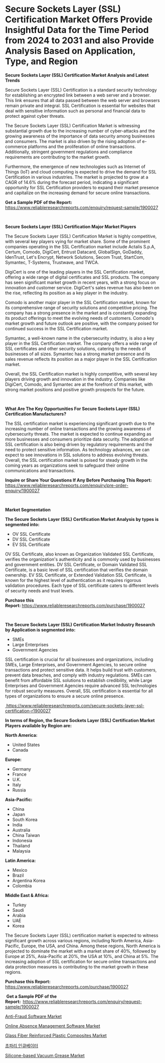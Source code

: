 <p><h1>Secure Sockets Layer (SSL) Certification Market Offers Provide Insightful Data for the Time Period from 2024 to 2031 and also Provide Analysis Based on Application, Type, and Region</h1></p><p><strong>Secure Sockets Layer (SSL) Certification Market Analysis and Latest Trends</strong></p>
<p><p>Secure Sockets Layer (SSL) Certification is a standard security technology for establishing an encrypted link between a web server and a browser. This link ensures that all data passed between the web server and browsers remain private and integral. SSL Certification is essential for websites that deal with sensitive information such as personal and financial data to protect against cyber threats.</p><p>The Secure Sockets Layer (SSL) Certification Market is witnessing substantial growth due to the increasing number of cyber-attacks and the growing awareness of the importance of data security among businesses and consumers. The market is also driven by the rising adoption of e-commerce platforms and the proliferation of online transactions. Additionally, stringent government regulations and compliance requirements are contributing to the market growth.</p><p>Furthermore, the emergence of new technologies such as Internet of Things (IoT) and cloud computing is expected to drive the demand for SSL Certification in various industries. The market is projected to grow at a CAGR of 14.6% during the forecast period, indicating a significant opportunity for SSL Certification providers to expand their market presence and capitalize on the increasing demand for secure online transactions.</p></p>
<p><strong>Get a Sample PDF of the Report:&nbsp;</strong> <a href="https://www.reliableresearchreports.com/enquiry/request-sample/1900027">https://www.reliableresearchreports.com/enquiry/request-sample/1900027</a></p>
<p>&nbsp;</p>
<p><strong>Secure Sockets Layer (SSL) Certification Major Market Players</strong></p>
<p><p>The Secure Sockets Layer (SSL) Certification Market is highly competitive, with several key players vying for market share. Some of the prominent companies operating in the SSL Certification market include Actalis S.p.A, Certum, Comodo, DigiCert, Entrust Datacard, GlobalSign, GoDaddy, IdenTrust, Let's Encrypt, Network Solutions, Secom Trust, StartCom, Symantec, T-Systems, Trustwave, and TWCA.</p><p>DigiCert is one of the leading players in the SSL Certification market, offering a wide range of digital certificates and SSL products. The company has seen significant market growth in recent years, with a strong focus on innovation and customer service. DigiCert's sales revenue has also been on the rise, reflecting its position as a key player in the industry.</p><p>Comodo is another major player in the SSL Certification market, known for its comprehensive range of security solutions and competitive pricing. The company has a strong presence in the market and is constantly expanding its product offerings to meet the evolving needs of customers. Comodo's market growth and future outlook are positive, with the company poised for continued success in the SSL Certification market.</p><p>Symantec, a well-known name in the cybersecurity industry, is also a key player in the SSL Certification market. The company offers a wide range of SSL certificates and other security solutions, catering to the needs of businesses of all sizes. Symantec has a strong market presence and its sales revenue reflects its position as a major player in the SSL Certification market.</p><p>Overall, the SSL Certification market is highly competitive, with several key players driving growth and innovation in the industry. Companies like DigiCert, Comodo, and Symantec are at the forefront of this market, with strong market positions and positive growth prospects for the future.</p></p>
<p>&nbsp;</p>
<p><strong>What Are The Key Opportunities For Secure Sockets Layer (SSL) Certification Manufacturers?</strong></p>
<p><p>The SSL certification market is experiencing significant growth due to the increasing number of online transactions and the growing awareness of cybersecurity threats. The market is expected to continue expanding as more businesses and consumers prioritize data security. The adoption of SSL certification is also being driven by regulatory requirements and the need to protect sensitive information. As technology advances, we can expect to see innovations in SSL solutions to address evolving threats. Overall, the SSL certification market is poised for steady growth in the coming years as organizations seek to safeguard their online communications and transactions.</p></p>
<p><strong>Inquire or Share Your Questions If Any Before Purchasing This Report:</strong> <a href="https://www.reliableresearchreports.com/enquiry/pre-order-enquiry/1900027">https://www.reliableresearchreports.com/enquiry/pre-order-enquiry/1900027</a></p>
<p>&nbsp;</p>
<p><strong>Market Segmentation</strong></p>
<p><strong>The Secure Sockets Layer (SSL) Certification Market Analysis by types is segmented into:</strong></p>
<p><ul><li>OV SSL Certificate</li><li>DV SSL Certificate</li><li>EV SSL Certificate</li></ul></p>
<p><p>OV SSL Certificate, also known as Organization Validated SSL Certificate, verifies the organization's authenticity and is commonly used by businesses and government entities. DV SSL Certificate, or Domain Validated SSL Certificate, is a basic level of SSL certification that verifies the domain ownership. EV SSL Certificate, or Extended Validation SSL Certificate, is known for the highest level of authentication as it requires rigorous validation procedures. Each type of SSL certificate caters to different levels of security needs and trust levels.</p></p>
<p><strong>Purchase this Report:&nbsp;</strong><a href="https://www.reliableresearchreports.com/purchase/1900027">https://www.reliableresearchreports.com/purchase/1900027</a></p>
<p>&nbsp;</p>
<p><strong>The Secure Sockets Layer (SSL) Certification Market Industry Research by Application is segmented into:</strong></p>
<p><ul><li>SMEs</li><li>Large Enterprises</li><li>Government Agencies</li></ul></p>
<p><p>SSL certification is crucial for all businesses and organizations, including SMEs, Large Enterprises, and Government Agencies, to secure online transactions and protect sensitive data. It helps build trust with customers, prevent data breaches, and comply with industry regulations. SMEs can benefit from affordable SSL solutions to establish credibility, while Large Enterprises and Government Agencies require advanced SSL technologies for robust security measures. Overall, SSL certification is essential for all types of organizations to ensure a secure online presence.</p></p>
<p><a href="https://www.reliableresearchreports.com/secure-sockets-layer-ssl-certification-r1900027">&nbsp;https://www.reliableresearchreports.com/secure-sockets-layer-ssl-certification-r1900027</a></p>
<p><strong>In terms of Region, the Secure Sockets Layer (SSL) Certification Market Players available by Region are:</strong></p>
<p>
    <p> <strong> North America: </strong>
        <ul>
            <li>United States</li>
            <li>Canada</li>
        </ul>
        </p> 
    <p> <strong> Europe: </strong>
        <ul>
            <li>Germany</li>
            <li>France</li>
            <li>U.K.</li>
            <li>Italy</li>
            <li>Russia</li>
        </ul>
        </p> 
    <p> <strong> Asia-Pacific: </strong>
        <ul>
            <li>China</li>
            <li>Japan</li>
            <li>South Korea</li>
            <li>India</li>
            <li>Australia</li>
            <li>China Taiwan</li>
            <li>Indonesia</li>
            <li>Thailand</li>
            <li>Malaysia</li>
        </ul>
        </p> 
    <p> <strong> Latin America: </strong>
        <ul>
            <li>Mexico</li>
            <li>Brazil</li>
            <li>Argentina Korea</li>
            <li>Colombia</li>
        </ul>
        </p> 
    <p> <strong> Middle East & Africa: </strong>
        <ul>
            <li>Turkey</li>
            <li>Saudi</li>
            <li>Arabia</li>
            <li>UAE</li>
            <li>Korea</li>
        </ul>
    </p>
    </p>
<p><p>The Secure Sockets Layer (SSL) certification market is expected to witness significant growth across various regions, including North America, Asia-Pacific, Europe, the USA, and China. Among these regions, North America is projected to dominate the market with a market share of 40%, followed by Europe at 25%, Asia-Pacific at 20%, the USA at 10%, and China at 5%. The increasing adoption of SSL certification for secure online transactions and data protection measures is contributing to the market growth in these regions.</p></p>
<p><strong>Purchase this Report: </strong><a href="https://www.reliableresearchreports.com/purchase/1900027">https://www.reliableresearchreports.com/purchase/1900027</a></p>
<p>&nbsp;<strong>Get a Sample PDF of the Report:&nbsp;&nbsp;</strong><a href="https://www.reliableresearchreports.com/enquiry/request-sample/1900027">https://www.reliableresearchreports.com/enquiry/request-sample/1900027</a></p>
<p><strong></strong></p>
<p><p><a href="https://github.com/timeliteaut/Market-Research-Report-List-2/blob/main/anti-fraud-software-market.md">Anti-Fraud Software Market</a></p><p><a href="https://github.com/seekum/Market-Research-Report-List-2/blob/main/online-absence-management-software-market.md">Online Absence Management Software Market</a></p><p><a href="https://www.linkedin.com/pulse/glass-fiber-reinforced-plastic-composites-market-size-examines-rlqoe">Glass Fiber Reinforced Plastic Composites Market</a></p><p><a href="https://github.com/novabrown3/Market-Research-Report-List-1/blob/main/196954561846.md">초파리 인큐베이터</a></p><p><a href="https://www.linkedin.com/pulse/silicone-based-vacuum-grease-market-research-report-unlocks-6t2fe">Silicone-based Vacuum Grease Market</a></p></p>